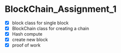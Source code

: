 # BlockChain_Assignment_1

- [x] block class for single block
- [x] BlockChain class for creating a chain
- [x] Hash compute
- [x] create new block
- [x] proof of work